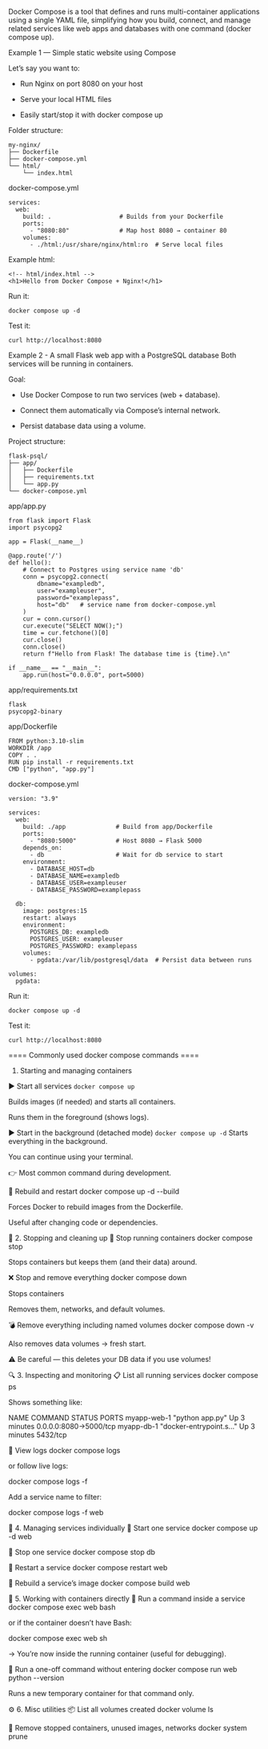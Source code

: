 Docker Compose is a tool that defines and runs multi-container applications using a single YAML file, simplifying how you build, connect, and manage related services like web apps and databases with one command (docker compose up).

Example 1 — Simple static website using Compose

Let’s say you want to:

- Run Nginx on port 8080 on your host

- Serve your local HTML files

- Easily start/stop it with docker compose up

Folder structure:
```
my-nginx/
├── Dockerfile
├── docker-compose.yml
└── html/
    └── index.html
```


docker-compose.yml
```
services:
  web:
    build: .                   # Builds from your Dockerfile
    ports:
      - "8080:80"              # Map host 8080 → container 80
    volumes:
      - ./html:/usr/share/nginx/html:ro  # Serve local files
```

Example html:
```
<!-- html/index.html -->
<h1>Hello from Docker Compose + Nginx!</h1>
```

Run it:
```
docker compose up -d
```

Test it:
```
curl http://localhost:8080
```

Example 2 - A small Flask web app with a PostgreSQL database
Both services will be running in containers.

Goal:
- Use Docker Compose to run two services (web + database).

- Connect them automatically via Compose’s internal network.

- Persist database data using a volume.

Project structure:
```
flask-psql/
├── app/
│   ├── Dockerfile
│   ├── requirements.txt
│   └── app.py
└── docker-compose.yml

```

app/app.py
```
from flask import Flask
import psycopg2

app = Flask(__name__)

@app.route('/')
def hello():
    # Connect to Postgres using service name 'db'
    conn = psycopg2.connect(
        dbname="exampledb",
        user="exampleuser",
        password="examplepass",
        host="db"   # service name from docker-compose.yml
    )
    cur = conn.cursor()
    cur.execute("SELECT NOW();")
    time = cur.fetchone()[0]
    cur.close()
    conn.close()
    return f"Hello from Flask! The database time is {time}.\n"

if __name__ == "__main__":
    app.run(host="0.0.0.0", port=5000)
```

app/requirements.txt
```
flask
psycopg2-binary
```

app/Dockerfile
```
FROM python:3.10-slim
WORKDIR /app
COPY . .
RUN pip install -r requirements.txt
CMD ["python", "app.py"]
```

docker-compose.yml
```
version: "3.9"

services:
  web:
    build: ./app              # Build from app/Dockerfile
    ports:
      - "8080:5000"           # Host 8080 → Flask 5000
    depends_on:
      - db                    # Wait for db service to start
    environment:
      - DATABASE_HOST=db
      - DATABASE_NAME=exampledb
      - DATABASE_USER=exampleuser
      - DATABASE_PASSWORD=examplepass

  db:
    image: postgres:15
    restart: always
    environment:
      POSTGRES_DB: exampledb
      POSTGRES_USER: exampleuser
      POSTGRES_PASSWORD: examplepass
    volumes:
      - pgdata:/var/lib/postgresql/data  # Persist data between runs

volumes:
  pgdata:
```

Run it:
```
docker compose up -d
```

Test it:
```
curl http://localhost:8080
```


==== Commonly used docker compose commands ====

1. Starting and managing containers
   
▶️ Start all services
```docker compose up```

Builds images (if needed) and starts all containers.

Runs them in the foreground (shows logs).


▶️ Start in the background (detached mode)
```docker compose up -d```
Starts everything in the background.

You can continue using your terminal.

👉 Most common command during development.

🔄 Rebuild and restart
docker compose up -d --build


Forces Docker to rebuild images from the Dockerfile.

Useful after changing code or dependencies.

🧹 2. Stopping and cleaning up
🛑 Stop running containers
docker compose stop


Stops containers but keeps them (and their data) around.

❌ Stop and remove everything
docker compose down


Stops containers

Removes them, networks, and default volumes.

💣 Remove everything including named volumes
docker compose down -v


Also removes data volumes → fresh start.

⚠️ Be careful — this deletes your DB data if you use volumes!

🔍 3. Inspecting and monitoring
📋 List all running services
docker compose ps


Shows something like:

NAME               COMMAND                  STATUS          PORTS
myapp-web-1        "python app.py"          Up 3 minutes    0.0.0.0:8080->5000/tcp
myapp-db-1         "docker-entrypoint.s…"   Up 3 minutes    5432/tcp

📜 View logs
docker compose logs


or follow live logs:

docker compose logs -f


Add a service name to filter:

docker compose logs -f web

🔁 4. Managing services individually
🔧 Start one service
docker compose up -d web

🚫 Stop one service
docker compose stop db

🔄 Restart a service
docker compose restart web

🔨 Rebuild a service’s image
docker compose build web

💾 5. Working with containers directly
🧠 Run a command inside a service
docker compose exec web bash


or if the container doesn’t have Bash:

docker compose exec web sh


→ You’re now inside the running container (useful for debugging).

🧮 Run a one-off command without entering
docker compose run web python --version


Runs a new temporary container for that command only.

⚙️ 6. Misc utilities
📦 List all volumes created
docker volume ls

🧼 Remove stopped containers, unused images, networks
docker system prune
